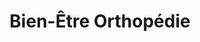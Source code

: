 ---
title: "Bien-Être Orthopédie"
url: /sable-sur-sarthe/bien-etre-orthopedie/
shop: approvisionnement médical
---